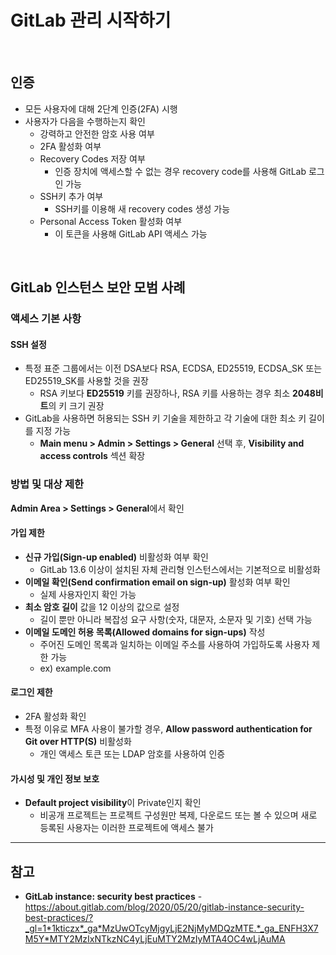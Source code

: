 # GitLab 관리 시작하기

<br>

## 인증
- 모든 사용자에 대해 2단계 인증(2FA) 시행
- 사용자가 다음을 수행하는지 확인
  - 강력하고 안전한 암호 사용 여부
  - 2FA 활성화 여부
  - Recovery Codes 저장 여부
    - 인증 장치에 액세스할 수 없는 경우 recovery code를 사용해 GitLab 로그인 가능
  - SSH키 추가 여부
    - SSH키를 이용해 새 recovery codes 생성 가능
  - Personal Access Token 활성화 여부
    - 이 토큰을 사용해 GitLab API 액세스 가능

<br>

## GitLab 인스턴스 보안 모범 사례
### 액세스 기본 사항
#### SSH 설정
- 특정 표준 그룹에서는 이전 DSA보다 RSA, ECDSA, ED25519, ECDSA_SK 또는 ED25519_SK를 사용할 것을 권장
  - RSA 키보다 **ED25519** 키를 권장하나, RSA 키를 사용하는 경우 최소 **2048비트**의 키 크기 권장
- GitLab을 사용하면 허용되는 SSH 키 기술을 제한하고 각 기술에 대한 최소 키 길이를 지정 가능
  - **Main menu > Admin > Settings > General** 선택 후, **Visibility and access controls** 섹션 확장

### 방법 및 대상 제한
**Admin Area > Settings > General**에서 확인

#### 가입 제한
- **신규 가입(Sign-up enabled)** 비활성화 여부 확인
  - GitLab 13.6 이상이 설치된 자체 관리형 인스턴스에서는 기본적으로 비활성화  
- **이메일 확인(Send confirmation email on sign-up)** 활성화 여부 확인
  - 실제 사용자인지 확인 가능
- **최소 암호 길이** 값을 12 이상의 값으로 설정
  - 길이 뿐만 아니라 복잡성 요구 사항(숫자, 대문자, 소문자 및 기호) 선택 가능
- ****이메일 도메인 허용 목록(Allowed domains for sign-ups)**** 작성
  - 주어진 도메인 목록과 일치하는 이메일 주소를 사용하여 가입하도록 사용자 제한 가능
  - ex) example.com

#### 로그인 제한
- 2FA 활성화 확인
- 특정 이유로 MFA 사용이 불가할 경우, **Allow password authentication for Git over HTTP(S)** 비활성화
  - 개인 액세스 토큰 또는 LDAP 암호를 사용하여 인증

#### 가시성 및 개인 정보 보호
- **Default project visibility**이 Private인지 확인
  - 비공개 프로젝트는 프로젝트 구성원만 복제, 다운로드 또는 볼 수 있으며 새로 등록된 사용자는 이러한 프로젝트에 액세스 불가

<hr>

## 참고
- **GitLab instance: security best practices** - https://about.gitlab.com/blog/2020/05/20/gitlab-instance-security-best-practices/?_gl=1*1kticzx*_ga*MzUwOTcyMjgyLjE2NjMyMDQzMTE.*_ga_ENFH3X7M5Y*MTY2MzIxNTkzNC4yLjEuMTY2MzIyMTA4OC4wLjAuMA

